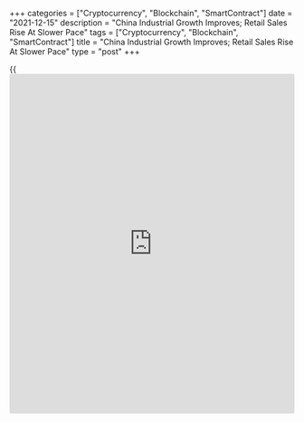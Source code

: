 +++
categories = ["Cryptocurrency", "Blockchain", "SmartContract"]
date = "2021-12-15"
description = "China Industrial Growth Improves; Retail Sales Rise At Slower Pace"
tags = ["Cryptocurrency", "Blockchain", "SmartContract"]
title = "China Industrial Growth Improves; Retail Sales Rise At Slower Pace"
type = "post"
+++

{{<iframe id="large-banner" src="https://www.bounty.group/#slide=15.0" width="100%" height="600" scrolling="no" style="border: 0px solid rgb(216, 221, 230); border-radius: 3px;">}}

China's industrial production growth accelerated in November as the
disruption caused by the power shortages eased, while the retail sales
growth weakened amid an outbreak of the new variant of [coronavirus][1].

Industrial production expanded 3.8 percent year-on-year in November,
faster than the 3.5 percent rise in October, data from the National
Bureau of Statistics showed on Wednesday. This was also bigger than the
economists' forecast of 3.6 percent.

Meanwhile, retail sales grew at a slower pace of 3.9 percent on a yearly
basis after climbing 4.9 percent in October. Sales are forecast to climb
4.6 percent.

During eleven months to November, fixed asset investment advanced 5.2
percent but slower than the 6.1 percent increase seen during January to
October period.

The urban unemployment rate came in at 5 percent in November compared to
4.9 percent in October.

On Wednesday, the People's Bank of China injected CNY 500 billion into
the financial system via medium-term lending facility. The interest rate
on one-year MLF was kept unchanged at 2.95 percent.

The decision to maintain the MLF suggests that the loan prime rate will
be kept unchanged next week, Sheana Yue and Mark Williams, economists at
Capital Economics, said.

The economists expect [policy](https://www.fintechee.com/policy/) rate cuts over the coming months, and also
a slight relaxation of quantitative restrictions on credit. But this
will soften rather than reverse the economic downturn, they added.

For comments and feedback [contact](https://www.playgroundfx.com/contact/): editorial@rtt[news](https://www.letsplayfx.com/blog/forex-news-website/).com

[Economic News][2]

 **What parts of the world are seeing the best (and worst) economic
performances lately? Click[here][3] to check out our [Econ Scorecard][3]
and find out! See up-to-the-moment [ranking](https://www.playgroundfx.com/blog/crypto-exchange-ranking/)s for the best and worst
performers in [GDP][4], [unemployment rate][5], [inflation][6] and much
more.**

   1. www.rtt[news](https://www.letsplayfx.com/blog/forex-news-website/).com/list/coronavirus.aspx
   2. www.rtt[news](https://www.letsplayfx.com/blog/forex-news-website/).com/Content/EconomicNews.aspx
   3. www.rtt[news](https://www.letsplayfx.com/blog/forex-news-website/).com/economic-scorecard/world-rank/unemployment-rate/highest-performance.aspx
   4. www.rtt[news](https://www.letsplayfx.com/blog/forex-news-website/).com/economic-scorecard/world-rank/GDP/highest-performance.aspx
   5. www.rtt[news](https://www.letsplayfx.com/blog/forex-news-website/).com/economic-scorecard/world-rank/unemployment-rate/lowest-performance.aspx
   6. www.rtt[news](https://www.letsplayfx.com/blog/forex-news-website/).com/economic-scorecard/world-rank/CPI/highest-performance.aspx